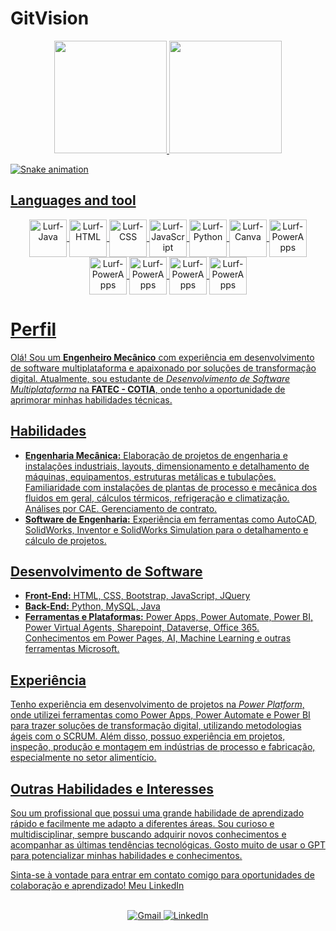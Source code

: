 # GitVision

<div align="center">
  <a href="[https://github.com/lucasfariadev](https://github.com/PernnyDev)">
  <img height="180em" src="https://github-profile-summary-cards.vercel.app/api/cards/stats?username=PernnyDev&theme=radical"/>
  <img height="180em" src="https://github-profile-summary-cards.vercel.app/api/cards/repos-per-language?username=PernnyDev&theme=radical"/>
</div>

![Snake animation](https://github.com/lucasfariadev/lucasfariadev/blob/output/github-contribution-grid-snake.svg)

## Languages and tool

<div align="center">
  <img align="center" alt="Lurf-Java" height="60" width="60" src="https://cdn.jsdelivr.net/gh/devicons/devicon/icons/java/java-original-wordmark.svg">
  <img align="center" alt="Lurf-HTML" height="60" width="60" src="https://cdn.jsdelivr.net/gh/devicons/devicon/icons/html5/html5-original-wordmark.svg">
  <img align="center" alt="Lurf-CSS" height="60" width="60" src="https://cdn.jsdelivr.net/gh/devicons/devicon/icons/css3/css3-original-wordmark.svg">
  <img align="center" alt="Lurf-JavaScript" height="60" width="60" src="https://cdn.jsdelivr.net/gh/devicons/devicon/icons/javascript/javascript-original.svg">
  <img align="center" alt="Lurf-Python" height="60" width="60" src="https://cdn.jsdelivr.net/gh/devicons/devicon/icons/python/python-original-wordmark.svg">
  <img align="center" alt="Lurf-Canva" height="60" width="60" src="https://cdn.jsdelivr.net/gh/devicons/devicon/icons/canva/canva-original.svg">
    <img align="center" alt="Lurf-PowerApps" height="60" width="60" src="https://powerbi.microsoft.com/pictures/application-logos/svg/powerapps.svg">
<img align="center" alt="Lurf-PowerApps" height="60" width="60" src="https://powerbi.microsoft.com/pictures/application-logos/svg/powerautomate.svg">
 <img align="center" alt="Lurf-PowerApps" height="60" width="60" src="https://powerapps.microsoft.com/images/application-logos/svg/powerbi.svg">
   <img align="center" alt="Lurf-PowerApps" height="60" width="60" src="https://powerbi.microsoft.com/pictures/application-logos/svg/powervirtualagents.svg">
    <img align="center" alt="Lurf-PowerApps" height="60" width="60" src="https://powerbi.microsoft.com/pictures/application-logos/svg/powerpages.svg">



</div>

<h1>Perfil</h1>

<p>Olá! Sou um <strong>Engenheiro Mecânico</strong> com experiência em desenvolvimento de software multiplataforma e apaixonado por soluções de transformação digital. Atualmente, sou estudante de <em>Desenvolvimento de Software Multiplataforma</em> na <strong>FATEC - COTIA</strong>, onde tenho a oportunidade de aprimorar minhas habilidades técnicas.</p>

<h2>Habilidades</h2>

<ul>
  <li><strong>Engenharia Mecânica:</strong> Elaboração de projetos de engenharia e instalações industriais, layouts, dimensionamento e detalhamento de máquinas, equipamentos, estruturas metálicas e tubulações. Familiaridade com instalações de plantas de processo e mecânica dos fluidos em geral, cálculos térmicos, refrigeração e climatização. Análises por CAE. Gerenciamento de contrato.</li>
  <li><strong>Software de Engenharia:</strong> Experiência em ferramentas como AutoCAD, SolidWorks, Inventor e SolidWorks Simulation para o detalhamento e cálculo de projetos.</li>
</ul>

<h2>Desenvolvimento de Software</h2>

<ul>
  <li><strong>Front-End:</strong> HTML, CSS, Bootstrap, JavaScript, JQuery</li>
  <li><strong>Back-End:</strong> Python, MySQL, Java</li>
  <li><strong>Ferramentas e Plataformas:</strong> Power Apps, Power Automate, Power BI, Power Virtual Agents, Sharepoint, Dataverse, Office 365. Conhecimentos em Power Pages, AI, Machine Learning e outras ferramentas Microsoft.</li>
</ul>

<h2>Experiência</h2>

<p>Tenho experiência em desenvolvimento de projetos na <em>Power Platform</em>, onde utilizei ferramentas como Power Apps, Power Automate e Power BI para trazer soluções de transformação digital, utilizando metodologias ágeis com o SCRUM. Além disso, possuo experiência em projetos, inspeção, produção e montagem em indústrias de processo e fabricação, especialmente no setor alimentício.</p>

<h2>Outras Habilidades e Interesses</h2>

<p>Sou um profissional que possui uma grande habilidade de aprendizado rápido e facilmente me adapto a diferentes áreas. Sou curioso e multidisciplinar, sempre buscando adquirir novos conhecimentos e acompanhar as últimas tendências tecnológicas. Gosto muito de usar o GPT para potencializar minhas habilidades e conhecimentos.</p>

<p>Sinta-se à vontade para entrar em contato comigo para oportunidades de colaboração e aprendizado! Meu <a href="https://www.linkedin.com/in/vin%C3%ADcius-nascimento-ribeiro-57a29b136/">LinkedIn</a></p>
<div align="center">
  <br>
  <a href="vinicius_eng_mec@outlook.com">
    <img src="https://img.shields.io/badge/Gmail-D14836?style=for-the-badge&logo=gmail&logoColor=white" alt="Gmail">
  </a>
  <a href="https://www.linkedin.com/in/vin%C3%ADcius-nascimento-ribeiro-57a29b136/">
    <img src="https://img.shields.io/badge/LinkedIn-0077B5?style=for-the-badge&logo=linkedin&logoColor=white" alt="LinkedIn">
  </a>
</div>





